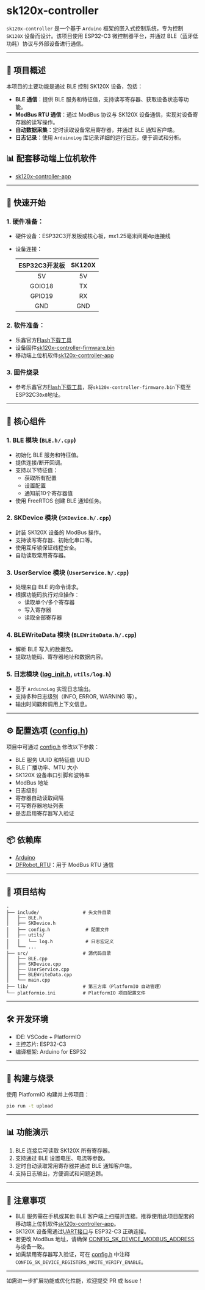 # sk120x-controller

`sk120x-controller` 是一个基于 `Arduino` 框架的嵌入式控制系统，专为控制 `SK120X` 设备而设计。该项目使用 ESP32-C3 微控制器平台，并通过 BLE（蓝牙低功耗）协议与外部设备进行通信。

---

## 📌 项目概述

本项目的主要功能是通过 BLE 控制 SK120X 设备，包括：

- **BLE 通信**：提供 BLE 服务和特征值，支持读写寄存器、获取设备状态等功能。
- **ModBus RTU 通信**：通过 ModBus 协议与 SK120X 设备通信，实现对设备寄存器的读写操作。
- **自动数据采集**：定时读取设备常用寄存器，并通过 BLE 通知客户端。
- **日志记录**：使用 `ArduinoLog` 库记录详细的运行日志，便于调试和分析。

## 📊 配套移动端上位机软件
- [sk120x-controller-app](https://github.com/worldyun/sk120x-controller-app)

---
## 🚀 快速开始
### 1. **硬件准备**：
- 硬件设备：ESP32C3开发板或核心板，mx1.25毫米间距4p连接线

- 设备连接： 

  | ESP32C3开发板 | SK120X |
  | :-----------: | :----: |
  |      5V       |   5V   |
  |    GOIO18     |   TX   |
  |    GPIO19     |   RX   |
  |      GND      |  GND   |

### 2. **软件准备**：
- 乐鑫官方[Flash下载工具](https://docs.espressif.com/projects/esp-test-tools/zh_CN/latest/esp32/production_stage/tools/flash_download_tool.html)
- 设备固件[sk120x-controller-firmware.bin](https://github.com/worldyun/sk120x-controller/releases)
- 移动端上位机软件[sk120x-controller-app](https://github.com/worldyun/sk120x-controller-app)

### 3. 固件烧录
- 参考乐鑫官方[Flash下载工具](https://docs.espressif.com/projects/esp-test-tools/zh_CN/latest/esp32/production_stage/tools/flash_download_tool.html)，将`sk120x-controller-firmware.bin`下载至ESP32C3`0x0`地址。
---

## 🧩 核心组件

### 1. **BLE 模块 (`BLE.h/.cpp`)**
- 初始化 BLE 服务和特征值。
- 提供连接/断开回调。
- 支持以下特征值：
  - 获取所有配置
  - 设置配置
  - 通知前10个寄存器值
- 使用 FreeRTOS 创建 BLE 通知任务。

### 2. **SKDevice 模块 (`SKDevice.h/.cpp`)**
- 封装 SK120X 设备的 ModBus 操作。
- 支持读写寄存器、初始化串口等。
- 使用互斥锁保证线程安全。
- 自动读取常用寄存器。

### 3. **UserService 模块 (`UserService.h/.cpp`)**
- 处理来自 BLE 的命令请求。
- 根据功能码执行对应操作：
  - 读取单个/多个寄存器
  - 写入寄存器
  - 读取全部寄存器

### 4. **BLEWriteData 模块 (`BLEWriteData.h/.cpp`)**
- 解析 BLE 写入的数据包。
- 提取功能码、寄存器地址和数据内容。

### 5. **日志模块 ([log_init.h](./include/log_init.h), `utils/log.h`)**
- 基于 `ArduinoLog` 实现日志输出。
- 支持多种日志级别（INFO, ERROR, WARNING 等）。
- 输出时间戳和调用上下文信息。

---

## ⚙️ 配置选项 ([config.h](./include/config.h))

项目中可通过 [config.h](./include/config.h) 修改以下参数：

- BLE 服务 UUID 和特征值 UUID
- BLE 广播功率、MTU 大小
- SK120X 设备串口引脚和波特率
- ModBus 地址
- 日志级别
- 寄存器自动读取间隔
- 可写寄存器地址列表
- 是否启用寄存器写入验证

---

## 📦 依赖库

- [Arduino](https://www.arduino.cc/)
- [DFRobot_RTU](https://github.com/DFRobot/DFRobot_RTU)：用于 ModBus RTU 通信

---

## 📁 项目结构

```
.
├── include/                # 头文件目录
│   ├── BLE.h
│   ├── SKDevice.h
│   ├── config.h             # 配置文件
│   ├── utils/
│   │   └── log.h            # 日志宏定义
│   └── ...
├── src/                    # 源代码目录
│   ├── BLE.cpp
│   ├── SKDevice.cpp
│   ├── UserService.cpp
│   ├── BLEWriteData.cpp
│   └── main.cpp
├── lib/                    # 第三方库（PlatformIO 自动管理）
└── platformio.ini          # PlatformIO 项目配置文件
```

---

## 🛠️ 开发环境

- IDE: VSCode + PlatformIO
- 主控芯片: ESP32-C3
- 编译框架: Arduino for ESP32

---

## 📜 构建与烧录

使用 PlatformIO 构建并上传项目：

```bash
pio run -t upload
```

---

## 📊 功能演示

1. BLE 连接后可读取 SK120X 所有寄存器。
2. 支持通过 BLE 设置电压、电流等参数。
3. 定时自动读取常用寄存器并通过 BLE 通知客户端。
4. 支持日志输出，方便调试和问题追踪。

---

## 📝 注意事项

- BLE 服务需在手机或其他 BLE 客户端上扫描并连接。推荐使用此项目配套的移动端上位机软件[sk120x-controller-app](https://github.com/worldyun/sk120x-controller-app)。
- SK120X 设备需通过[UART接口](./include/config.h#L53-L57)与 ESP32-C3 正确连接。
- 若更改 ModBus 地址，请确保 [CONFIG_SK_DEVICE_MODBUS_ADDRESS](./include/config.h#L65-L66) 与设备一致。
- 如需禁用寄存器写入验证，可在 [config.h](./include/config.h) 中注释 `CONFIG_SK_DEVICE_REGISTERS_WRITE_VERIFY_ENABLE`。

---

如需进一步扩展功能或优化性能，欢迎提交 PR 或 Issue！
